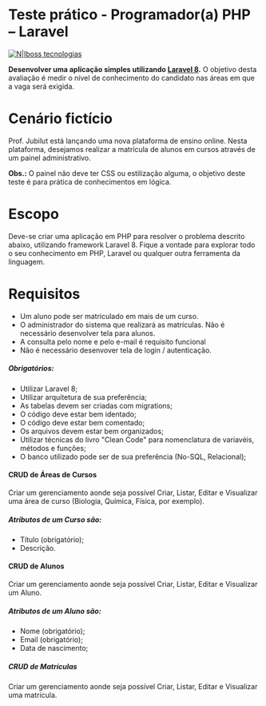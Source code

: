 # Teste prático - Programador(a) PHP – Laravel

[![N|Iboss tecnologias](https://ibosstecnologias.com/assets/img/header_logo.svg)](https://ibosstecnologias.com/)

**Desenvolver uma aplicação simples utilizando [Laravel 8](https://laravel.com/docs/8.x).**
O objetivo desta avaliação é medir o nível de conhecimento do candidato nas áreas em que a vaga será exigida.

# Cenário fictício
Prof. Jubilut está lançando uma nova plataforma de ensino online. Nesta plataforma, 
desejamos realizar a matrícula de alunos em cursos através de um painel administrativo.

**Obs.:** O painel não deve ter CSS ou estilização alguma, o objetivo deste teste é para prática de conhecimentos em lógica.

# Escopo 

Deve-se criar uma aplicação em PHP para resolver o problema descrito abaixo, utilizando framework Laravel 8. Fique a vontade para explorar todo o seu conhecimento em PHP, Laravel ou qualquer outra ferramenta da linguagem.

# Requisitos

- Um aluno pode ser matriculado em mais de um curso.
- O administrador do sistema que realizará as matrículas. Não é necessário desenvolver tela para alunos.
- A consulta pelo nome e pelo e-mail é requisito funcional
- Não é necessário desenvover tela de login / autenticação.

##### Obrigatórios:
- Utilizar Laravel 8;
- Utilizar arquitetura de sua preferência;
- As tabelas devem ser criadas com migrations;
- O código deve estar bem identado;
- O código deve estar bem comentado;
- Os arquivos devem estar bem organizados;
- Utilizar técnicas do livro "Clean Code" para nomenclatura de variavéis, métodos e funções;
- O banco utilizado pode ser de sua preferência (No-SQL, Relacional);

#### CRUD de Áreas de Cursos

 Criar um gerenciamento aonde seja possível Criar, Listar, Editar e Visualizar uma área de curso (Biologia, Química, Física, por exemplo).

##### Atributos de um Curso são:
- Título (obrigatório);
- Descrição.

#### CRUD de Alunos

 Criar um gerenciamento aonde seja possível Criar, Listar, Editar e Visualizar um Aluno.

##### Atributos de um Aluno são:
- Nome (obrigatório);
- Email (obrigatório);
- Data de nascimento;

##### CRUD de Matrículas

 Criar um gerenciamento aonde seja possível Criar, Listar, Editar e Visualizar uma matrícula.
